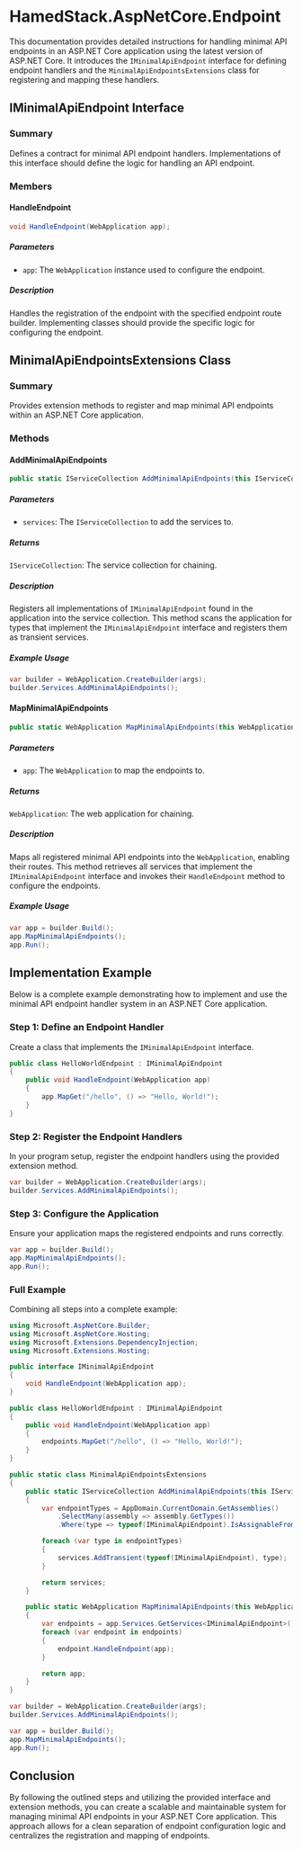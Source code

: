 # HamedStack.AspNetCore.Endpoint

This documentation provides detailed instructions for handling minimal API endpoints in an ASP.NET Core application using the latest version of ASP.NET Core. It introduces the `IMinimalApiEndpoint` interface for defining endpoint handlers and the `MinimalApiEndpointsExtensions` class for registering and mapping these handlers.

## IMinimalApiEndpoint Interface

### Summary
Defines a contract for minimal API endpoint handlers. Implementations of this interface should define the logic for handling an API endpoint.

### Members

#### HandleEndpoint
```csharp
void HandleEndpoint(WebApplication app);
```
##### Parameters
- `app`: The `WebApplication` instance used to configure the endpoint.

##### Description
Handles the registration of the endpoint with the specified endpoint route builder. Implementing classes should provide the specific logic for configuring the endpoint.

## MinimalApiEndpointsExtensions Class

### Summary
Provides extension methods to register and map minimal API endpoints within an ASP.NET Core application.

### Methods

#### AddMinimalApiEndpoints
```csharp
public static IServiceCollection AddMinimalApiEndpoints(this IServiceCollection services)
```
##### Parameters
- `services`: The `IServiceCollection` to add the services to.

##### Returns
`IServiceCollection`: The service collection for chaining.

##### Description
Registers all implementations of `IMinimalApiEndpoint` found in the application into the service collection. This method scans the application for types that implement the `IMinimalApiEndpoint` interface and registers them as transient services.

##### Example Usage
```csharp
var builder = WebApplication.CreateBuilder(args);
builder.Services.AddMinimalApiEndpoints();
```

#### MapMinimalApiEndpoints
```csharp
public static WebApplication MapMinimalApiEndpoints(this WebApplication app)
```
##### Parameters
- `app`: The `WebApplication` to map the endpoints to.

##### Returns
`WebApplication`: The web application for chaining.

##### Description
Maps all registered minimal API endpoints into the `WebApplication`, enabling their routes. This method retrieves all services that implement the `IMinimalApiEndpoint` interface and invokes their `HandleEndpoint` method to configure the endpoints.

##### Example Usage
```csharp
var app = builder.Build();
app.MapMinimalApiEndpoints();
app.Run();
```

## Implementation Example

Below is a complete example demonstrating how to implement and use the minimal API endpoint handler system in an ASP.NET Core application.

### Step 1: Define an Endpoint Handler
Create a class that implements the `IMinimalApiEndpoint` interface.

```csharp
public class HelloWorldEndpoint : IMinimalApiEndpoint
{
    public void HandleEndpoint(WebApplication app)
    {
        app.MapGet("/hello", () => "Hello, World!");
    }
}
```

### Step 2: Register the Endpoint Handlers
In your program setup, register the endpoint handlers using the provided extension method.

```csharp
var builder = WebApplication.CreateBuilder(args);
builder.Services.AddMinimalApiEndpoints();
```

### Step 3: Configure the Application
Ensure your application maps the registered endpoints and runs correctly.

```csharp
var app = builder.Build();
app.MapMinimalApiEndpoints();
app.Run();
```

### Full Example
Combining all steps into a complete example:

```csharp
using Microsoft.AspNetCore.Builder;
using Microsoft.AspNetCore.Hosting;
using Microsoft.Extensions.DependencyInjection;
using Microsoft.Extensions.Hosting;

public interface IMinimalApiEndpoint
{
    void HandleEndpoint(WebApplication app);
}

public class HelloWorldEndpoint : IMinimalApiEndpoint
{
    public void HandleEndpoint(WebApplication app)
    {
        endpoints.MapGet("/hello", () => "Hello, World!");
    }
}

public static class MinimalApiEndpointsExtensions
{
    public static IServiceCollection AddMinimalApiEndpoints(this IServiceCollection services)
    {
        var endpointTypes = AppDomain.CurrentDomain.GetAssemblies()
            .SelectMany(assembly => assembly.GetTypes())
            .Where(type => typeof(IMinimalApiEndpoint).IsAssignableFrom(type) && type is { IsInterface: false, IsAbstract: false });

        foreach (var type in endpointTypes)
        {
            services.AddTransient(typeof(IMinimalApiEndpoint), type);
        }

        return services;
    }

    public static WebApplication MapMinimalApiEndpoints(this WebApplication app)
    {
        var endpoints = app.Services.GetServices<IMinimalApiEndpoint>();
        foreach (var endpoint in endpoints)
        {
            endpoint.HandleEndpoint(app);
        }

        return app;
    }
}

var builder = WebApplication.CreateBuilder(args);
builder.Services.AddMinimalApiEndpoints();

var app = builder.Build();
app.MapMinimalApiEndpoints();
app.Run();
```

## Conclusion

By following the outlined steps and utilizing the provided interface and extension methods, you can create a scalable and maintainable system for managing minimal API endpoints in your ASP.NET Core application. This approach allows for a clean separation of endpoint configuration logic and centralizes the registration and mapping of endpoints.
